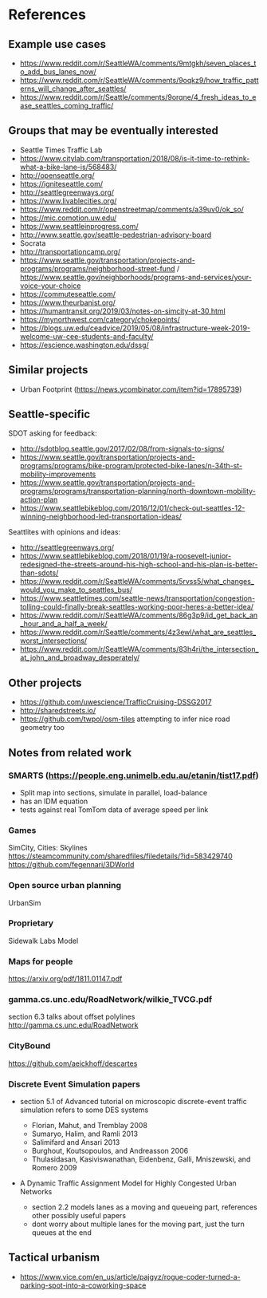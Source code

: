 # References

## Example use cases

- https://www.reddit.com/r/SeattleWA/comments/9mtgkh/seven_places_to_add_bus_lanes_now/
- https://www.reddit.com/r/SeattleWA/comments/9oqkz9/how_traffic_patterns_will_change_after_seattles/
- https://www.reddit.com/r/Seattle/comments/9orqne/4_fresh_ideas_to_ease_seattles_coming_traffic/

## Groups that may be eventually interested

- Seattle Times Traffic Lab
- https://www.citylab.com/transportation/2018/08/is-it-time-to-rethink-what-a-bike-lane-is/568483/
- http://openseattle.org/
- https://igniteseattle.com/
- http://seattlegreenways.org/
- https://www.livablecities.org/
- https://www.reddit.com/r/openstreetmap/comments/a39uv0/ok_so/
- https://mic.comotion.uw.edu/
- https://www.seattleinprogress.com/
- http://www.seattle.gov/seattle-pedestrian-advisory-board
- Socrata
- http://transportationcamp.org/
- https://www.seattle.gov/transportation/projects-and-programs/programs/neighborhood-street-fund
  /
  https://www.seattle.gov/neighborhoods/programs-and-services/your-voice-your-choice
- https://commuteseattle.com/
- https://www.theurbanist.org/
- https://humantransit.org/2019/03/notes-on-simcity-at-30.html
- https://mynorthwest.com/category/chokepoints/
- https://blogs.uw.edu/ceadvice/2019/05/08/infrastructure-week-2019-welcome-uw-cee-students-and-faculty/
- https://escience.washington.edu/dssg/

## Similar projects

- Urban Footprint (https://news.ycombinator.com/item?id=17895739)

## Seattle-specific

SDOT asking for feedback:

- http://sdotblog.seattle.gov/2017/02/08/from-signals-to-signs/
- https://www.seattle.gov/transportation/projects-and-programs/programs/bike-program/protected-bike-lanes/n-34th-st-mobility-improvements
- https://www.seattle.gov/transportation/projects-and-programs/programs/transportation-planning/north-downtown-mobility-action-plan
- https://www.seattlebikeblog.com/2016/12/01/check-out-seattles-12-winning-neighborhood-led-transportation-ideas/

Seattlites with opinions and ideas:

- http://seattlegreenways.org/
- https://www.seattlebikeblog.com/2018/01/19/a-roosevelt-junior-redesigned-the-streets-around-his-high-school-and-his-plan-is-better-than-sdots/
- https://www.reddit.com/r/SeattleWA/comments/5rvss5/what_changes_would_you_make_to_seattles_bus/
- https://www.seattletimes.com/seattle-news/transportation/congestion-tolling-could-finally-break-seattles-working-poor-heres-a-better-idea/
- https://www.reddit.com/r/SeattleWA/comments/86g3p9/id_get_back_an_hour_and_a_half_a_week/
- https://www.reddit.com/r/Seattle/comments/4z3ewl/what_are_seattles_worst_intersections/
- https://www.reddit.com/r/SeattleWA/comments/83h4ri/the_intersection_at_john_and_broadway_desperately/

## Other projects

- https://github.com/uwescience/TrafficCruising-DSSG2017
- http://sharedstreets.io/
- https://github.com/twpol/osm-tiles attempting to infer nice road geometry too

## Notes from related work

### SMARTS (https://people.eng.unimelb.edu.au/etanin/tist17.pdf)

- Split map into sections, simulate in parallel, load-balance
- has an IDM equation
- tests against real TomTom data of average speed per link

### Games

SimCity, Cities: Skylines
https://steamcommunity.com/sharedfiles/filedetails/?id=583429740
https://github.com/fegennari/3DWorld

### Open source urban planning

UrbanSim

### Proprietary

Sidewalk Labs Model

### Maps for people

https://arxiv.org/pdf/1811.01147.pdf

### gamma.cs.unc.edu/RoadNetwork/wilkie_TVCG.pdf

section 6.3 talks about offset polylines http://gamma.cs.unc.edu/RoadNetwork

### CityBound

https://github.com/aeickhoff/descartes

### Discrete Event Simulation papers

- section 5.1 of Advanced tutorial on microscopic discrete-event traffic
  simulation refers to some DES systems

  - Florian, Mahut, and Tremblay 2008
  - Sumaryo, Halim, and Ramli 2013
  - Salimifard and Ansari 2013
  - Burghout, Koutsopoulos, and Andreasson 2006
  - Thulasidasan, Kasiviswanathan, Eidenbenz, Galli, Mniszewski, and Romero 2009

- A Dynamic Traffic Assignment Model for Highly Congested Urban Networks
  - section 2.2 models lanes as a moving and queueing part, references other
    possibly useful papers
  - dont worry about multiple lanes for the moving part, just the turn queues at
    the end

## Tactical urbanism

- https://www.vice.com/en_us/article/pajgyz/rogue-coder-turned-a-parking-spot-into-a-coworking-space

